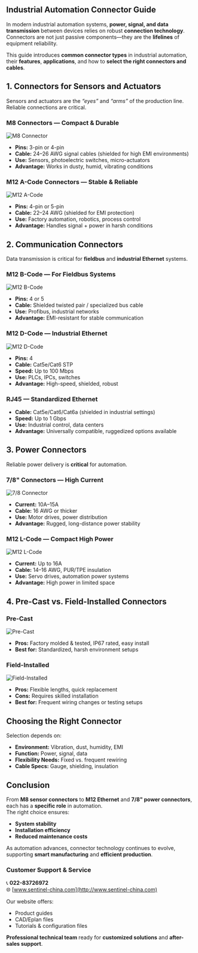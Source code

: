 ## Industrial Automation Connector Guide

In modern industrial automation systems, **power, signal, and data transmission** between devices relies on robust **connection technology**.  
Connectors are not just passive components—they are the **lifelines** of equipment reliability.

This guide introduces **common connector types** in industrial automation, their **features**, **applications**, and how to **select the right connectors and cables**.

## 1. Connectors for Sensors and Actuators

Sensors and actuators are the *“eyes”* and *“arms”* of the production line. Reliable connections are critical.

### **M8 Connectors — Compact & Durable**
![M8 Connector](http://image.sentinel-china.com/202408230944908.jpg)

- **Pins:** 3-pin or 4-pin
- **Cable:** 24–26 AWG signal cables (shielded for high EMI environments)
- **Use:** Sensors, photoelectric switches, micro-actuators
- **Advantage:** Works in dusty, humid, vibrating conditions

### **M12 A-Code Connectors — Stable & Reliable**
![M12 A-Code](http://image.sentinel-china.com/202408241041723.jpg)

- **Pins:** 4-pin or 5-pin
- **Cable:** 22–24 AWG (shielded for EMI protection)
- **Use:** Factory automation, robotics, process control
- **Advantage:** Handles signal + power in harsh conditions

## 2. Communication Connectors

Data transmission is critical for **fieldbus** and **industrial Ethernet** systems.

### **M12 B-Code — For Fieldbus Systems**
![M12 B-Code](http://image.sentinel-china.com/202408230945874.jpg)

- **Pins:** 4 or 5
- **Cable:** Shielded twisted pair / specialized bus cable
- **Use:** Profibus, industrial networks
- **Advantage:** EMI-resistant for stable communication

### **M12 D-Code — Industrial Ethernet**
![M12 D-Code](http://image.sentinel-china.com/202408241043887.jpg)

- **Pins:** 4
- **Cable:** Cat5e/Cat6 STP
- **Speed:** Up to 100 Mbps
- **Use:** PLCs, IPCs, switches
- **Advantage:** High-speed, shielded, robust

### **RJ45 — Standardized Ethernet**

- **Cable:** Cat5e/Cat6/Cat6a (shielded in industrial settings)
- **Speed:** Up to 1 Gbps
- **Use:** Industrial control, data centers
- **Advantage:** Universally compatible, ruggedized options available

## 3. Power Connectors

Reliable power delivery is **critical** for automation.

### **7/8" Connectors — High Current**
![7/8 Connector](http://image.sentinel-china.com/202408230946863.jpg)

- **Current:** 10A–15A
- **Cable:** 16 AWG or thicker
- **Use:** Motor drives, power distribution
- **Advantage:** Rugged, long-distance power stability

### **M12 L-Code — Compact High Power**
![M12 L-Code](http://image.sentinel-china.com/202408230946804.jpg)

- **Current:** Up to 16A
- **Cable:** 14–16 AWG, PUR/TPE insulation
- **Use:** Servo drives, automation power systems
- **Advantage:** High power in limited space

## 4. Pre-Cast vs. Field-Installed Connectors

### **Pre-Cast**
![Pre-Cast](http://image.sentinel-china.com/202408230946809.jpg)

- **Pros:** Factory molded & tested, IP67 rated, easy install
- **Best for:** Standardized, harsh environment setups

### **Field-Installed**
![Field-Installed](http://image.sentinel-china.com/202408230946434.jpg)

- **Pros:** Flexible lengths, quick replacement
- **Cons:** Requires skilled installation
- **Best for:** Frequent wiring changes or testing setups

## Choosing the Right Connector

Selection depends on:

- **Environment:** Vibration, dust, humidity, EMI
- **Function:** Power, signal, data
- **Flexibility Needs:** Fixed vs. frequent rewiring
- **Cable Specs:** Gauge, shielding, insulation

## Conclusion

From **M8 sensor connectors** to **M12 Ethernet** and **7/8" power connectors**, each has a **specific role** in automation.  
The right choice ensures:

- **System stability**
- **Installation efficiency**
- **Reduced maintenance costs**

As automation advances, connector technology continues to evolve, supporting **smart manufacturing** and **efficient production**.

### Customer Support & Service

📞 **022-83726972**  
🌐 [www.sentinel-china.com](http://www.sentinel-china.com)  

Our website offers:

- Product guides
- CAD/Eplan files
- Tutorials & configuration files

**Professional technical team** ready for **customized solutions** and **after-sales support**.
